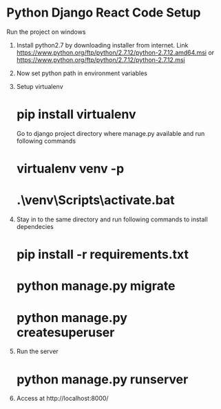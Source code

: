 # Python Django React Code Setup
Run the project on windows
1. Install python2.7 by downloading installer from internet. Link  https://www.python.org/ftp/python/2.7.12/python-2.7.12.amd64.msi or
https://www.python.org/ftp/python/2.7.12/python-2.7.12.msi

2. Now set python path in environment variables
3. Setup virtualenv
   # pip install virtualenv

   Go to django project directory where manage.py available and run following commands
   # virtualenv venv -p <path of python.exe>
   # .\venv\Scripts\activate.bat

4. Stay in to the same directory and run following commands to install dependecies
   # pip install -r requirements.txt
   # python manage.py migrate
   # python manage.py createsuperuser

5. Run the server
   # python manage.py runserver

6. Access at http://localhost:8000/